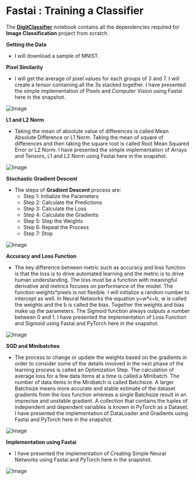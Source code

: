 # **Fastai : Training a Classifier**

The [**DigitClassifier**](https://github.com/ThinamXx/Fastai/blob/main/3.%20Training%20a%20Classifier/DigitClassifier.ipynb) notebook contains all the dependencies required for **Image Classification** project from scratch.  

**Getting the Data**
- I will download a sample of MNIST.

**Pixel Similarity**
- I will get the average of pixel values for each groups of 3 and 7. I will create a tensor containing all the 3s stacked together. I have presented the simple implementation of Pixels and Computer Vision using Fastai here in the snapshot.

![Image](https://github.com/ThinamXx/300Days__MachineLearningDeepLearning/blob/main/Images/Day%20198.PNG)

**L1 and L2 Norm**
- Taking the mean of absolute value of differences is called Mean Absolute Difference or L1 Norm. Taking the mean of square of differences and then taking the square root is called Root Mean Squared Error or L2 Norm. I have presented the simple implementation of Arrays and Tensors, L1 and L2 Norm using Fastai here in the snapshot.

![Image](https://github.com/ThinamXx/300Days__MachineLearningDeepLearning/blob/main/Images/Day%20199.PNG)

**Stochastic Gradient Descent**
- The steps of **Gradient Descent** process are: 
  - Step 1: Initialize the Parameters
  - Step 2: Calculate the Predictions
  - Step 3: Calculate the Loss
  - Step 4: Calculate the Gradients
  - Step 5: Step the Weights
  - Step 6: Repeat the Process
  - Step 7: Stop
 
 ![Image](https://github.com/ThinamXx/300Days__MachineLearningDeepLearning/blob/main/Images/Day%20201.PNG)

**Accuracy and Loss Function**
- The key difference between metric such as accuracy and loss function is that the loss is to drive automated learning and the metric is to drive human understanding. The loss must be a function with meaningful derivative and metrics focuses on performance of the model. The function weights\*pixels is not flexible. I will initialize a random number to intercept as well. In Neural Networks the equation y=w\*x+b, w is called the weights and the b is called the bias. Together the weights and bias make up the parameters. The Sigmoid function always outputs a number between 0 and 1. I have presented the implementation of Loss Function and Sigmoid using Fastai and PyTorch here in the snapshot.

![Image](https://github.com/ThinamXx/300Days__MachineLearningDeepLearning/blob/main/Images/Day%20203.PNG)

**SGD and Minibatches**
- The process to change or update the weights based on the gradients in order to consider some of the details involved in the next phase of the learning process is called an Optimization Step. The calculation of average loss for a few data items at a time is called a Minibatch. The number of data items in the Minibatch is called Batchsize. A larger Batchsize means more accurate and stable estimate of the dataset gradients from the loss function whereas a single Batchsize result in an imprecise and unstable gradient. A collection that contains the tuples of independent and dependent variables is known in PyTorch as a Dataset. I have presented the implementation of DataLoader and Gradients using Fastai and PyTorch here in the snapshot.

![Image](https://github.com/ThinamXx/300Days__MachineLearningDeepLearning/blob/main/Images/Day%20204.PNG)

**Implementation using Fastai**
- I have presented the implementation of Creating Simple Neural Networks using Fastai and PyTorch here in the snapshot. 

![Image](https://github.com/ThinamXx/300Days__MachineLearningDeepLearning/blob/main/Images/Day%20207.PNG)
